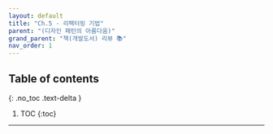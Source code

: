 ```yaml
---
layout: default
title: "Ch.5 - 리팩터링 기법"
parent: "(디자인 패턴의 아름다움)"
grand_parent: "책(개발도서) 리뷰 📚"
nav_order: 1
---
```


## Table of contents
{: .no_toc .text-delta }

1. TOC
{:toc}

---